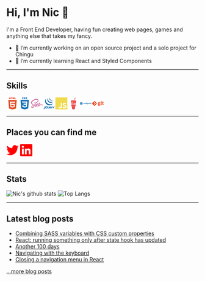 # Hi, I'm Nic 👋

I'm a Front End Developer, having fun creating web pages, games and anything else that takes my fancy.

- 🔭 I’m currently working on an open source project and a solo project for Chingu
- 🌱 I’m currently learning React and Styled Components

---

## Skills

<img height="32" alt="HTML5" src="https://raw.githubusercontent.com/devicons/devicon/master/icons/html5/html5-plain-wordmark.svg" /><img height="32" alt="CSS3" src="https://raw.githubusercontent.com/devicons/devicon/master/icons/css3/css3-plain-wordmark.svg" /><img height="32" alt="SASS" src="https://raw.githubusercontent.com/devicons/devicon/master/icons/sass/sass-original.svg" /><img height="32" alt="jQuery" src="https://raw.githubusercontent.com/devicons/devicon/master/icons/jquery/jquery-plain-wordmark.svg" /><img height="32" alt="JavaScript" src="https://raw.githubusercontent.com/devicons/devicon/master/icons/javascript/javascript-plain.svg" /><img height="32" alt="Gulp" src="https://raw.githubusercontent.com/devicons/devicon/master/icons/gulp/gulp-plain.svg" /><img height="32" alt="Webpack" src="https://raw.githubusercontent.com/devicons/devicon/master/icons/webpack/webpack-plain-wordmark.svg" /><img height="32" alt="Git" src="https://raw.githubusercontent.com/devicons/devicon/master/icons/git/git-plain-wordmark.svg" />
                                                                                                                                           
---

## Places you can find me

[<img height="32" width="32" alt="Twitter" src="images/twitter.svg" />](https://www.twitter.com/nicm4242) [<img height="32" width="32" alt="LinkedIn" src="images/linkedin.svg" />](https://www.linkedin.com/in/nicmayer42/)


---

## Stats

![Nic's github stats](https://github-readme-stats.vercel.app/api?username=nicm42&show_icons=true&hide_rank=true&title_color=f1262e&icon_color=f1262e) ![Top Langs](https://github-readme-stats.vercel.app/api/top-langs/?username=nicm42&layout=compact)


---

## Latest blog posts

<!-- HASHNODE:START -->
- [Combining SASS variables with CSS custom properties](https://blog.nicm42.co.uk/combining-sass-variables-with-css-custom-properties)
- [React: running something only after state hook has updated](https://blog.nicm42.co.uk/react-running-something-only-after-state-hook-has-updated)
- [Another 100 days](https://blog.nicm42.co.uk/another-100-days)
- [Navigating with the keyboard](https://blog.nicm42.co.uk/navigating-with-the-keyboard)
- [Closing a navigation menu in React](https://blog.nicm42.co.uk/closing-a-navigation-menu-in-react)
<!-- HASHNODE:END -->

[...more blog posts](https://nicm42.hashnode.dev/)

<!-- **nicm42/nicm42** is a ✨ _special_ ✨ repository because its `README.md` (this file) appears on your GitHub profile.

Here are some ideas to get you started:

- 🔭 I’m currently working on ...
- 🌱 I’m currently learning ...
- 👯 I’m looking to collaborate on ...
- 🤔 I’m looking for help with ...
- 💬 Ask me about ...
- 📫 How to reach me: ...
- 😄 Pronouns: ...
- ⚡ Fun fact: ...
-->
